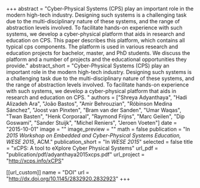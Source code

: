 +++
abstract = "Cyber-Physical Systems (CPS) play an important role in the modern high-tech industry. Designing such systems is a challenging task due to the multi-disciplinary nature of these systems, and the range of abstraction levels involved. To facilitate hands-on experience with such systems, we develop a cyber-physical platform that aids in research and education on CPS. This paper describes this platform, which contains all typical cps components. The platform is used in various research and education projects for bachelor, master, and PhD students. We discuss the platform and a number of projects and the educational opportunities they provide."
abstract_short = "Cyber-Physical Systems (CPS) play an important role in the modern high-tech industry. Designing such systems is a challenging task due to the multi-disciplinary nature of these systems, and the range of abstraction levels involved. To facilitate hands-on experience with such systems, we develop a cyber-physical platform that aids in research and education on CPS. "
authors = ["Shreya Adyanthaya", "Hadi Alizadeh Ara", "Jo&atilde;o Bastos", "Amir Behrouzian", "R&oacute;binson Medina S&aacute;nchez", "Joost van Pinxten", "Bram van der Sanden", "Umar Waqas", "Twan Basten", "Henk Corporaal", "Raymond Frijns", "Marc Geilen", "Dip Goswami", "Sander Stuijk", "Michel Reniers", "Jeroen Voeten"]
date = "2015-10-01"
image = ""
image_preview = ""
math = false
publication = "In *2015 Workshop on Embedded and Cyber-Physical Systems Education, WESE 2015*, ACM."
publication_short = "In *WESE 2015*"
selected = false
title = "xCPS: A tool to eXplore Cyber Physical Systems"
url_pdf = "publication/pdf/adyanthaya2015xcps.pdf"
url_project = "http://xcps.info/xCPS"

[[url_custom]]
name = "DOI"
url = "http://dx.doi.org/10.1145/2832920.2832923"
+++
